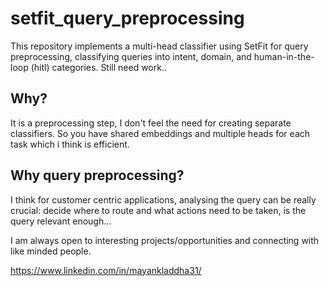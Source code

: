 # setfit_query_preprocessing

This repository implements a multi-head classifier using SetFit for query preprocessing, classifying queries into intent, domain, and human-in-the-loop (hitl) categories. Still need work..

## Why?

It is a preprocessing step, I don't feel the need for creating separate classifiers. So you have shared embeddings and multiple heads for each task which i think is efficient.

## Why query preprocessing?

I think for customer centric applications, analysing the query can be really crucial: decide where to route and what actions need to be taken, is the query relevant enough...

I am always open to interesting projects/opportunities and connecting with like minded people. 

https://www.linkedin.com/in/mayankladdha31/
